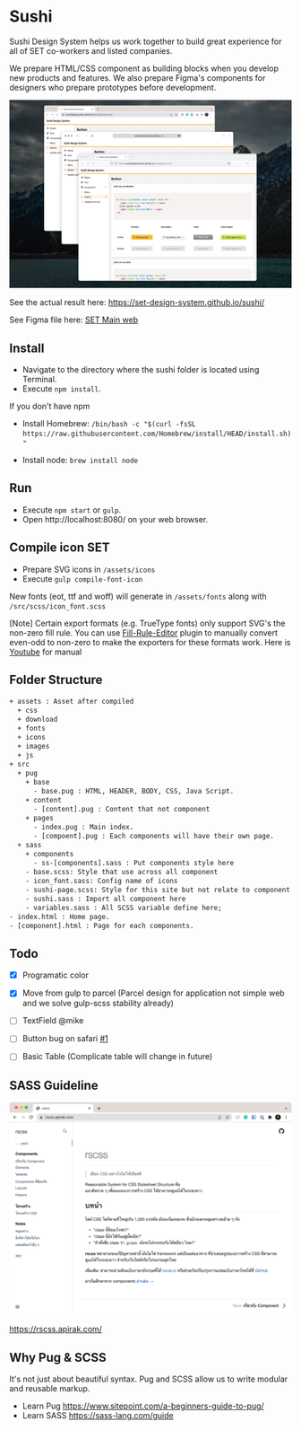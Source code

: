 # Sushi
Sushi Design System helps us work together to build great experience for all of SET co-workers and listed companies.

We prepare HTML/CSS component as building blocks when you develop new products and features. We also prepare Figma's components for designers who prepare prototypes before development.

![Sushi screen](assets/images/preview.png)

See the actual result here: https://set-design-system.github.io/sushi/

See Figma file here: [SET Main web](https://www.figma.com/file/YMSF7WZuIfrg33Rk9v1kYg/%E2%9D%96-SET-MAIN-%2F-Web?node-id=496%3A7663)

## Install

* Navigate to the directory where the sushi folder is located using Terminal.
* Execute `npm install`.

If you don't have npm

* Install Homebrew: `/bin/bash -c "$(curl -fsSL https://raw.githubusercontent.com/Homebrew/install/HEAD/install.sh)"`

* Install node: `brew install node`

## Run

* Execute `npm start` or `gulp`.
* Open http://localhost:8080/ on your web browser.

## Compile icon SET

* Prepare SVG icons in `/assets/icons`
* Execute `gulp compile-font-icon`

New fonts (eot, ttf and woff) will generate in `/assets/fonts` along with `/src/scss/icon_font.scss`

[Note] Certain export formats (e.g. TrueType fonts) only support SVG's the non-zero fill rule. You can use [Fill-Rule-Editor](https://www.figma.com/community/plugin/771155994770327940/Fill-Rule-Editor) plugin to manually convert even-odd to non-zero to make the exporters for these formats work. Here is [Youtube](https://www.youtube.com/watch?v=j6dZw3K_E3M) for manual

## Folder Structure

```
+ assets : Asset after compiled
  + css
  + download
  + fonts
  + icons
  + images
  + js
+ src
  + pug
    + base
      - base.pug : HTML, HEADER, BODY, CSS, Java Script.
    + content
      - [content].pug : Content that not component
    + pages
      - index.pug : Main index.
      - [compoent].pug : Each components will have their own page.
  + sass
    + components
      - ss-[components].sass : Put components style here
    - base.scss: Style that use across all component
    - icon_font.sass: Config name of icons
    - sushi-page.scss: Style for this site but not relate to component
    - sushi.sass : Import all component here
    - variables.sass : All SCSS variable define here;
- index.html : Home page.
- [component].html : Page for each components.
```

## Todo

- [x] Programatic color
- [x] Move from gulp to parcel (Parcel design for application not simple web and we solve gulp-scss stability already)
- [ ] TextField @mike
- [ ] Button bug on safari [#1](https://github.com/SET-Design-System/sushi/issues/1)
- [ ] Basic Table (Complicate table will change in future)


## SASS Guideline

![RSCSS Website](assets/images/rscss.png)

https://rscss.apirak.com/

## Why Pug & SCSS

It's not just about beautiful syntax. Pug and SCSS allow us to write modular and reusable markup.

* Learn Pug https://www.sitepoint.com/a-beginners-guide-to-pug/
* Learn SASS https://sass-lang.com/guide
